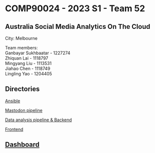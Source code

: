 # COMP90024 - 2023 S1 - Team 52
## Australia Social Media Analytics On The Cloud

City: Melbourne

Team members:                       
    Ganbayar Sukhbaatar     - 1227274   
    Zhiquan Lai             - 1118797           
    Mingyang Liu            - 1113531          
    Jiahao Chen             - 1118749           
    Lingling Yao            - 1204405          


## Directories
[Ansible](ansible)

[Mastodon pipeline](mastdon-data)

[Data analysis pipeline & Backend](Data_Analysis)

[Frontend](web-app)


## [Dashboard](http://172.26.135.213/admin/dashboard)
